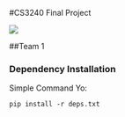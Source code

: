 #CS3240 Final Project

![](http://www.seas.virginia.edu/admin/logos/images/gif/tn/full_web.gif)

##Team 1


### Dependency Installation

Simple Command Yo:

	pip install -r deps.txt
